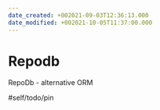 ```yaml
---
date_created: +002021-09-03T12:36:13.000
date_modified: +002021-10-05T11:37:00.000
---
```


# Repodb

RepoDb - alternative ORM

#self/todo/pin
